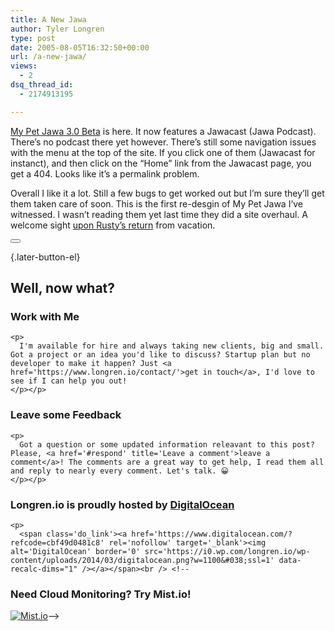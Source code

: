 ```yaml
---
title: A New Jawa
author: Tyler Longren
type: post
date: 2005-08-05T16:32:50+00:00
url: /a-new-jawa/
views:
  - 2
dsq_thread_id:
  - 2174913195

---
```

[My Pet Jawa 3.0 Beta][1] is here. It now features a Jawacast (Jawa Podcast). There&#8217;s no podcast there yet however. There&#8217;s still some navigation issues with the menu at the top of the site. If you click one of them (Jawacast for instanct), and then click on the &#8220;Home&#8221; link from the Jawacast page, you get a 404. Looks like it&#8217;s a permalink problem.

Overall I like it a lot. Still a few bugs to get worked out but I&#8217;m sure they&#8217;ll get them taken care of soon. This is the first re-desgin of My Pet Jawa I&#8217;ve witnessed. I wasn&#8217;t reading them yet last time they did a site overhaul. A welcome sight [upon Rusty&#8217;s return][2] from vacation. 

<div class="wpulike wpulike-default " >
  <div class="wp_ulike_general_class wp_ulike_is_not_liked">
    <button type="button"
					aria-label="Like Button"
					data-ulike-id="1963"
					data-ulike-nonce="695d180776"
					data-ulike-type="likeThis"
					data-ulike-template="wpulike-default"
					data-ulike-display-likers="0"
					data-ulike-disable-pophover="0"
					class="wp_ulike_btn wp_ulike_put_image wp_likethis_1963"></button><span class="count-box"></span>
  </div>
</div>

[][3]{.later-button-el}

<div class='what-next'>
  <h2>
    Well, now what?
  </h2>
  
  <div class='hire'>
    <h3>
      Work with Me
    </h3>
    
    <p>
      I'm available for hire and always taking new clients, big and small. Got a project or an idea you'd like to discuss? Startup plan but no developer to make it happen? Just <a href='https://www.longren.io/contact/'>get in touch</a>, I'd love to see if I can help you out!
    </p></p>
  </div>
  
  <div class='hire'>
    <h3>
      Leave some Feedback
    </h3>
    
    <p>
      Got a question or some updated information releavant to this post? Please, <a href='#respond' title='Leave a comment'>leave a comment</a>! The comments are a great way to get help, I read them all and reply to nearly every comment. Let's talk. 😀
    </p></p>
  </div>
  
  <div class='now-what-bottom-ad'>
    <h3>
      Longren.io is proudly hosted by <a href='https://www.digitalocean.com/?refcode=cbf49d0481c8'>DigitalOcean</a>
    </h3>
    
    <p>
      <span class='do_link'><a href='https://www.digitalocean.com/?refcode=cbf49d0481c8' rel='nofollow' target='_blank'><img alt='DigitalOcean' border='0' src='https://i0.wp.com/longren.io/wp-content/uploads/2014/03/digitalocean.png?w=1100&#038;ssl=1' data-recalc-dims="1" /></a></span><br /> <!--

<h3>Need Cloud Monitoring? Try Mist.io!</h3>

<span class='do_link'><a href='http://mist.io/?ref=tyler' rel='nofollow' target='_blank'><img alt='Mist.io' border='0' src='https://i0.wp.com/longren.io/wp-content/uploads/2014/04/mistio.jpg?w=1100&#038;ssl=1' data-recalc-dims="1"></a></span>--></div> </div>

 [1]: http://mypetjawa.mu.nu/archives/109484.php
 [2]: http://mypetjawa.mu.nu/archives/109458.php
 [3]: #